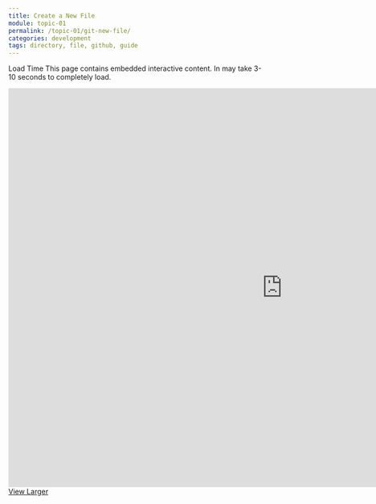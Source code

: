 ```yaml
---
title: Create a New File
module: topic-01
permalink: /topic-01/git-new-file/
categories: development
tags: directory, file, github, guide
---
```


<div class="divider-heading"></div>

<span class="label label-warning">Load Time</span> This page contains embedded interactive content. In may take 3-10 seconds to completely load.

<iframe src="https://h5p.org/h5p/embed/412539" width="1090" height="794" frameborder="0" allowfullscreen="allowfullscreen"></iframe>
<a href="https://h5p.org/node/412539" class="btn btn-default btn-xs" target="_blank">View Larger</a>
